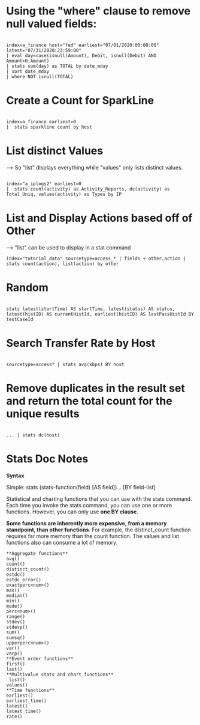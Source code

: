 # Using the "where" clause to remove null valued fields:

```

index=a_finance host="fed" earliest="07/01/2020:00:00:00" latest="07/31/2020:23:59:00"
| eval day=case(isnull(Amount), Debit, isnull(Debit) AND Amount>0,Amount) 
| stats sum(day) as TOTAL by date_mday 
| sort date_mday 
| where NOT isnull(TOTAL)

```

# Create a Count for SparkLine

```

index=a_finance earliest=0 
|  stats sparkline count by host

```

# List distinct Values

--> So "list" displays everything while "values" only lists distinct values.

```

index="a_iplogs2" earliest=0 
|  stats count(activity) as Activity_Reports, dc(activity) as Total_Uniq, values(activity) as Types by IP

```

# List and Display Actions based off of Other
--> "list" can be used to display in a stat command

```
index="tutorial_data" sourcetype=access_* | fields + other,action | stats count(action), list(action) by other
```

# Random

```

stats latest(startTime) AS startTime, latest(status) AS status, latest(histID) AS currentHistId, earliest(histID) AS lastPassHistId BY testCaseId

```

# Search Transfer Rate by Host

```

sourcetype=access* | stats avg(kbps) BY host

```

# Remove duplicates in the result set and return the total count for the unique results

```

... | stats dc(host)

```

# Stats Doc Notes

**Syntax**

Simple: stats (stats-function(field) [AS field])... [BY field-list] 


Statistical and charting functions that you can use with the stats command. Each time you invoke the stats command, you can use one or more functions. However, you can only use **one BY clause**.

**Some functions are inherently more expensive, from a memory standpoint, than other functions**. For example, the distinct_count function requires far more memory than the count function. The values and list functions also can consume a lot of memory. 

```
**Aggregate functions** 	
avg()
count()
distinct_count()
estdc()
estdc_error()
exactperc<num>()
max()
median()
min()
mode()
perc<num>()
range()
stdev()
stdevp()
sum()
sumsq()
upperperc<num>()
var()
varp()
**Event order functions** 	
first()
last()
**Multivalue stats and chart functions**
 list()
values()
**Time functions** 
earliest()
earliest_time()
latest()
latest_time()
rate()

```




